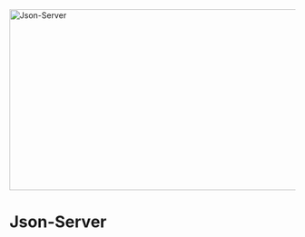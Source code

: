 <img src="https://socialify.git.ci/thobekabovana/Json-Server/image?language=1&owner=1&name=1&stargazers=1&theme=Light" alt="Json-Server" width="640" height="320" />
<h1>Json-Server</h1>
